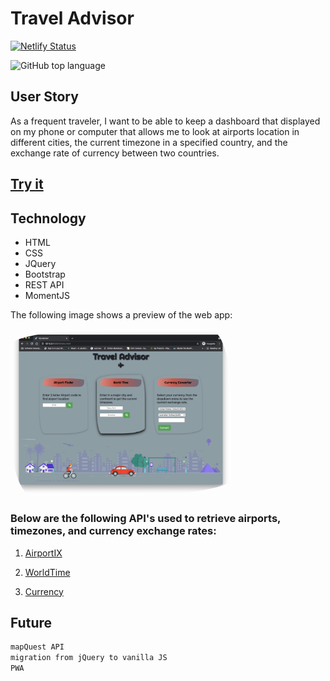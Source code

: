 # Travel Advisor

[![Netlify Status](https://api.netlify.com/api/v1/badges/084cfa77-9581-4632-9e57-14049a250313/deploy-status)](https://app.netlify.com/sites/traveladvisor/deploys)

![GitHub top language](https://img.shields.io/github/languages/top/lfernandez79/travelAdvisor?label=jQuery)

## User Story
As a frequent traveler, I want to be able to keep a dashboard that displayed on my phone or computer that allows me to look at airports location in different cities, the current timezone in a specified country, and the exchange rate of currency between two countries.

## [Try it](https://traveladvisor.netlify.app/)

## Technology
- HTML
- CSS
- JQuery 
- Bootstrap
- REST API
- MomentJS

The following image shows a preview of the web app:

<img src="airPlane/travelAdvisor.png" style="border-radius: 50% 10% / 10% 40%" width="70%">

### Below are the following API's used to retrieve airports, timezones, and currency exchange rates:

1. [AirportIX](https://rapidapi.com/neelers/api/airportix?endpoint=apiendpoint_5511f8b7-48cc-403f-b380-96e51d636282) 

2. [WorldTime](https://rapidapi.com/brianiswu/api/world-time2)

3. [Currency](https://rapidapi.com/natkapral/api/currency-converter5)

## Future
```sh
mapQuest API
migration from jQuery to vanilla JS
PWA
```
